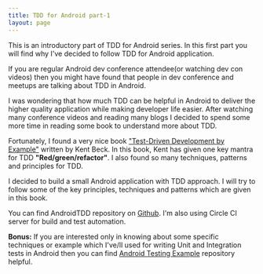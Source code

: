```yaml
---
title: TDD for Android part-1
layout: page
---
```


This is an introductory part of TDD for Android series. In this first part you will find why I've decided to follow TDD for Android application.

If you are regular Android dev conference attendee(or watching dev con videos) then you might have found that people in dev conference and meetups are talking about TDD in Android.

I was wondering that how much TDD can be helpful in Android to deliver the higher quality application while making developer life easier. After watching many conference videos and reading many blogs I decided to spend some more time in reading some book to understand more about TDD.  

Fortunately, I found a very nice book ["Test-Driven Development by Example"](https://www.amazon.com/Test-Driven-Development-Kent-Beck/dp/0321146530) written by Kent Beck. In this book, Kent has given one key mantra for TDD **"Red/green/refactor"**. I also found so many techniques, patterns and principles for TDD. 

I decided to build a small Android application with TDD approach. I will try to follow some of the key principles, techniques and patterns which are given in this book. 

You can find AndroidTDD repository on [Github](https://github.com/vsvankhede/AndroidTDD). I'm also using Circle CI server for build and test automation.

**Bonus:** If you are interested only in knowing about some specific techniques or example which I've/ll used for writing Unit and Integration tests in Android then you can find [Android Testing Example](https://github.com/vsvankhede/AndroidTestingExample) repository helpful.